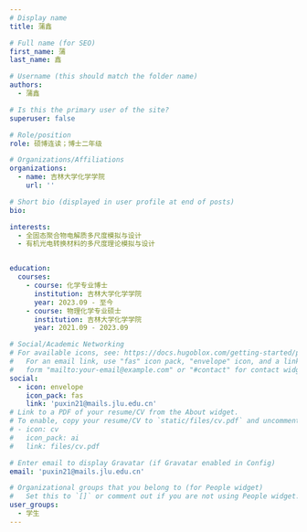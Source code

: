 ```yaml
---
# Display name
title: 蒲鑫

# Full name (for SEO)
first_name: 蒲
last_name: 鑫

# Username (this should match the folder name)
authors:
  - 蒲鑫

# Is this the primary user of the site?
superuser: false

# Role/position
role: 硕博连读；博士二年级

# Organizations/Affiliations
organizations:
  - name: 吉林大学化学学院
    url: ''

# Short bio (displayed in user profile at end of posts)
bio: 

interests:
  - 全固态聚合物电解质多尺度模拟与设计
  - 有机光电转换材料的多尺度理论模拟与设计


education:
  courses:
    - course: 化学专业博士
      institution: 吉林大学化学学院
      year: 2023.09 - 至今
    - course: 物理化学专业硕士
      institution: 吉林大学化学学院
      year: 2021.09 - 2023.09

# Social/Academic Networking
# For available icons, see: https://docs.hugoblox.com/getting-started/page-builder/#icons
#   For an email link, use "fas" icon pack, "envelope" icon, and a link in the
#   form "mailto:your-email@example.com" or "#contact" for contact widget.
social:
  - icon: envelope
    icon_pack: fas
    link: 'puxin21@mails.jlu.edu.cn'
# Link to a PDF of your resume/CV from the About widget.
# To enable, copy your resume/CV to `static/files/cv.pdf` and uncomment the lines below.
# - icon: cv
#   icon_pack: ai
#   link: files/cv.pdf

# Enter email to display Gravatar (if Gravatar enabled in Config)
email: 'puxin21@mails.jlu.edu.cn'

# Organizational groups that you belong to (for People widget)
#   Set this to `[]` or comment out if you are not using People widget.
user_groups:
  - 学生
---
```


